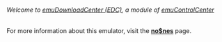 ###### Welcome to [emuDownloadCenter (EDC)](https://github.com/PhoenixInteractiveNL/emuDownloadCenter/wiki/), a module of [emuControlCenter](https://github.com/PhoenixInteractiveNL/emuControlCenter/wiki/)

For more information about this emulator, visit the [**no$nes**](https://github.com/PhoenixInteractiveNL/emuDownloadCenter/wiki/Emulator-nones#menu) page.
